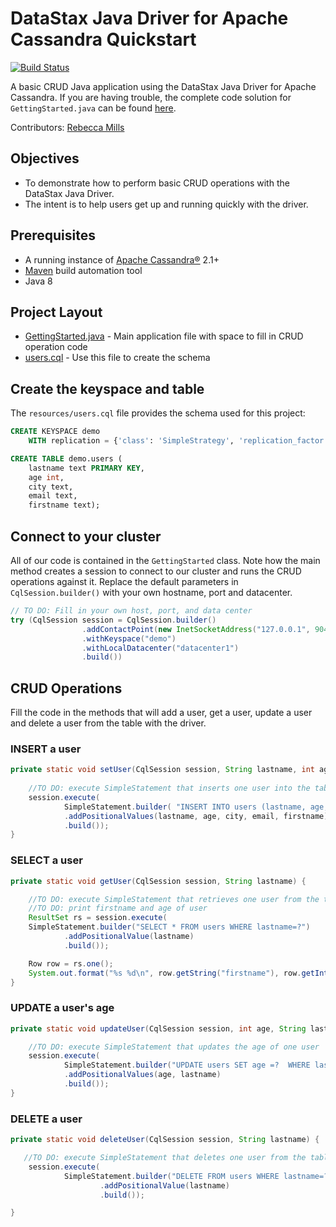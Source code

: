 # DataStax Java Driver for Apache Cassandra Quickstart

[![Build Status](https://travis-ci.org/beccam/quickstart-java.svg?branch=master)](https://travis-ci.org/beccam/quickstart-java)

A basic CRUD Java application using the DataStax Java Driver for Apache Cassandra. If you are having trouble, the complete code solution for `GettingStarted.java` can be found [here](https://gist.github.com/beccam/d8491990895fe659e0584a4bc31d1df3).

Contributors: [Rebecca Mills](https://github.com/beccam)

## Objectives

* To demonstrate how to perform basic CRUD operations with the DataStax Java Driver.
* The intent is to help users get up and running quickly with the driver. 

## Prerequisites
  * A running instance of [Apache Cassandra®](http://cassandra.apache.org/download/) 2.1+
  * [Maven](https://maven.apache.org/download.cgi) build automation tool
  * Java 8
  
## Project Layout

* [GettingStarted.java](/src/main/java/com/datastax/quickstart/GettingStarted.java) - Main application file with space to fill in CRUD operation code
* [users.cql](/src/main/resources/users.cql) - Use this file to create the schema  
  
## Create the keyspace and table
The `resources/users.cql` file provides the schema used for this project:

```sql
CREATE KEYSPACE demo
    WITH replication = {'class': 'SimpleStrategy', 'replication_factor': '1'};

CREATE TABLE demo.users (
    lastname text PRIMARY KEY,
    age int,
    city text,
    email text,
    firstname text);
```

## Connect to your cluster

All of our code is contained in the `GettingStarted` class. 
Note how the main method creates a session to connect to our cluster and runs the CRUD operations against it. 
Replace the default parameters in `CqlSession.builder()` with your own hostname, port and datacenter.

```java
// TO DO: Fill in your own host, port, and data center
try (CqlSession session = CqlSession.builder()
                .addContactPoint(new InetSocketAddress("127.0.0.1", 9042))
                .withKeyspace("demo")
                .withLocalDatacenter("datacenter1")
                .build()) 
```

## CRUD Operations
Fill the code in the methods that will add a user, get a user, update a user and delete a user from the table with the driver.

### INSERT a user
```java
private static void setUser(CqlSession session, String lastname, int age, String city, String email, String firstname) {
    
    //TO DO: execute SimpleStatement that inserts one user into the table
    session.execute(
            SimpleStatement.builder( "INSERT INTO users (lastname, age, city, email, firstname) VALUES (?,?,?,?,?)")
            .addPositionalValues(lastname, age, city, email, firstname)
            .build());
}

```

### SELECT a user
```java
private static void getUser(CqlSession session, String lastname) {

    //TO DO: execute SimpleStatement that retrieves one user from the table
    //TO DO: print firstname and age of user
    ResultSet rs = session.execute(
    SimpleStatement.builder("SELECT * FROM users WHERE lastname=?")
            .addPositionalValue(lastname)
            .build());

    Row row = rs.one();
    System.out.format("%s %d\n", row.getString("firstname"), row.getInt("age"));
}
```

### UPDATE a user's age
```java
private static void updateUser(CqlSession session, int age, String lastname) {

    //TO DO: execute SimpleStatement that updates the age of one user
    session.execute(
            SimpleStatement.builder("UPDATE users SET age =?  WHERE lastname =? ")
            .addPositionalValues(age, lastname)
            .build());
}
```   

### DELETE a user
```java
private static void deleteUser(CqlSession session, String lastname) {

   //TO DO: execute SimpleStatement that deletes one user from the table
    session.execute(
            SimpleStatement.builder("DELETE FROM users WHERE lastname=?")
                    .addPositionalValue(lastname)
                    .build());

}
```
    


